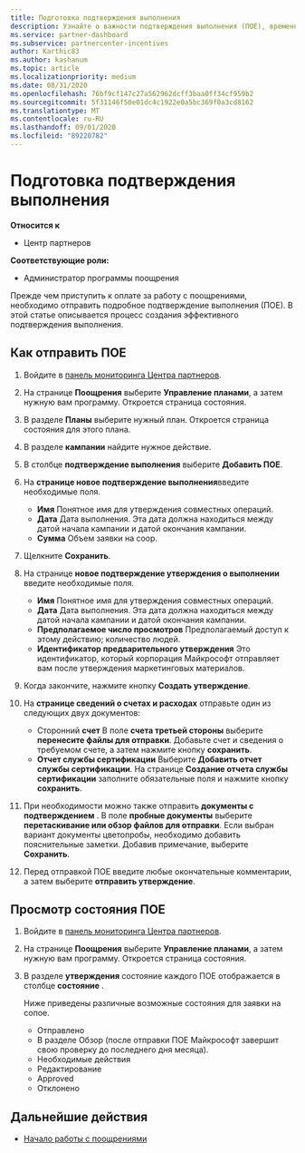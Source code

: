 ```yaml
---
title: Подготовка подтверждения выполнения
description: Узнайте о важности подтверждения выполнения (ПОЕ), временных шкал, состояния просмотра и руководствах по отправке.
ms.service: partner-dashboard
ms.subservice: partnercenter-incentives
author: Karthic83
ms.author: kashanum
ms.topic: article
ms.localizationpriority: medium
ms.date: 08/31/2020
ms.openlocfilehash: 76bf9cf147c27a562962dcff3baa0ff34cf959b2
ms.sourcegitcommit: 5f31146f50e01dc4c1922e0a5bc369f0a3cd8162
ms.translationtype: MT
ms.contentlocale: ru-RU
ms.lasthandoff: 09/01/2020
ms.locfileid: "89220782"
---
```

# <a name="prepare-your-proof-of-execution"></a>Подготовка подтверждения выполнения

**Относится к**

- Центр партнеров

**Соответствующие роли:**

- Администратор программы поощрения

Прежде чем приступить к оплате за работу с поощрениями, необходимо отправить подробное подтверждение выполнения (ПОЕ). В этой статье описывается процесс создания эффективного подтверждения выполнения.

## <a name="how-to-submit-a-poe"></a>Как отправить ПОЕ

1. Войдите в [панель мониторинга Центра партнеров](https://partner.microsoft.com/dashboard/).

2. На странице **Поощрения** выберите **Управление планами**, а затем нужную вам программу. Откроется страница состояния.

3. В разделе **Планы** выберите нужный план. Откроется страница состояния для этого плана.

4. В разделе **кампании** найдите нужное действие.

5. В столбце **подтверждение выполнения** выберите **Добавить ПОЕ**.

6. На **странице новое подтверждение выполнения**введите необходимые поля.

   - **Имя**  Понятное имя для утверждения совместных операций.
   - **Дата**  Дата выполнения. Эта дата должна находиться между датой начала кампании и датой окончания кампании.
   - **Сумма**  Объем заявки на соop.

7. Щелкните **Сохранить**.

8. На странице **новое подтверждение утверждения о выполнении** введите необходимые поля.

   - **Имя**  Понятное имя для утверждения совместных операций.
   - **Дата**  Дата выполнения. Эта дата должна находиться между датой начала кампании и датой окончания кампании.
   - **Предполагаемое число просмотров**   Предполагаемый доступ к этому действию; количество людей.
   - **Идентификатор предварительного утверждения**   Это идентификатор, который корпорация Майкрософт отправляет вам после утверждения маркетинговых материалов.

9. Когда закончите, нажмите кнопку **Создать утверждение**.

10. На **странице сведений о счетах и расходах** отправьте один из следующих двух документов:
    - Сторонний **счет**  В поле **счета третьей стороны** выберите **перенесите файлы для отправки**. Добавьте счет и сведения о требуемом счете, а затем нажмите кнопку **сохранить**.
    - **Отчет службы сертификации**  Выберите **Добавить отчет службы сертификации**. На странице **Создание отчета службы сертификации** заполните обязательные поля и нажмите кнопку **сохранить**.

11. При необходимости можно также отправить **документы с подтверждением** . В поле **пробные документы** выберите **перетаскивание или обзор файлов для отправки**. Если выбран вариант документы цветопробы, необходимо добавить пояснительные заметки. Добавив примечание, выберите **Сохранить**.

12. Перед отправкой ПОЕ введите любые окончательные комментарии, а затем выберите **отправить утверждение**.

## <a name="view-the-status-of-a-poe"></a>Просмотр состояния ПОЕ

1. Войдите в [панель мониторинга Центра партнеров](https://partner.microsoft.com/dashboard/).

2. На странице **Поощрения** выберите **Управление планами**, а затем нужную вам программу. Откроется страница состояния.

3. В разделе **утверждения** состояние каждого ПОЕ отображается в столбце **состояние** .

   Ниже приведены различные возможные состояния для заявки на сопое.

   - Отправлено
   - В разделе Обзор (после отправки ПОЕ Майкрософт завершит свою проверку до последнего дня месяца).
   - Необходимые действия
   - Редактирование
   - Approved
   - Отклонено

## <a name="next-steps"></a>Дальнейшие действия

- [Начало работы с поощрениями](incentives-get-started-intro.md)